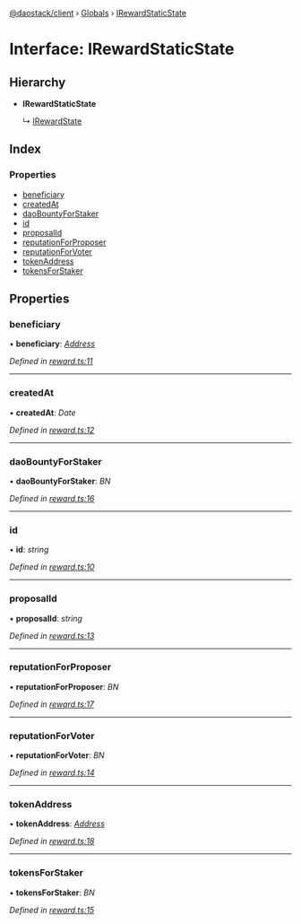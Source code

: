 [@daostack/client](../README.md) › [Globals](../globals.md) › [IRewardStaticState](irewardstaticstate.md)

# Interface: IRewardStaticState

## Hierarchy

* **IRewardStaticState**

  ↳ [IRewardState](irewardstate.md)

## Index

### Properties

* [beneficiary](irewardstaticstate.md#beneficiary)
* [createdAt](irewardstaticstate.md#createdat)
* [daoBountyForStaker](irewardstaticstate.md#daobountyforstaker)
* [id](irewardstaticstate.md#id)
* [proposalId](irewardstaticstate.md#proposalid)
* [reputationForProposer](irewardstaticstate.md#reputationforproposer)
* [reputationForVoter](irewardstaticstate.md#reputationforvoter)
* [tokenAddress](irewardstaticstate.md#tokenaddress)
* [tokensForStaker](irewardstaticstate.md#tokensforstaker)

## Properties

###  beneficiary

• **beneficiary**: *[Address](../globals.md#address)*

*Defined in [reward.ts:11](https://github.com/daostack/client/blob/1bc237e/src/reward.ts#L11)*

___

###  createdAt

• **createdAt**: *Date*

*Defined in [reward.ts:12](https://github.com/daostack/client/blob/1bc237e/src/reward.ts#L12)*

___

###  daoBountyForStaker

• **daoBountyForStaker**: *BN*

*Defined in [reward.ts:16](https://github.com/daostack/client/blob/1bc237e/src/reward.ts#L16)*

___

###  id

• **id**: *string*

*Defined in [reward.ts:10](https://github.com/daostack/client/blob/1bc237e/src/reward.ts#L10)*

___

###  proposalId

• **proposalId**: *string*

*Defined in [reward.ts:13](https://github.com/daostack/client/blob/1bc237e/src/reward.ts#L13)*

___

###  reputationForProposer

• **reputationForProposer**: *BN*

*Defined in [reward.ts:17](https://github.com/daostack/client/blob/1bc237e/src/reward.ts#L17)*

___

###  reputationForVoter

• **reputationForVoter**: *BN*

*Defined in [reward.ts:14](https://github.com/daostack/client/blob/1bc237e/src/reward.ts#L14)*

___

###  tokenAddress

• **tokenAddress**: *[Address](../globals.md#address)*

*Defined in [reward.ts:18](https://github.com/daostack/client/blob/1bc237e/src/reward.ts#L18)*

___

###  tokensForStaker

• **tokensForStaker**: *BN*

*Defined in [reward.ts:15](https://github.com/daostack/client/blob/1bc237e/src/reward.ts#L15)*
